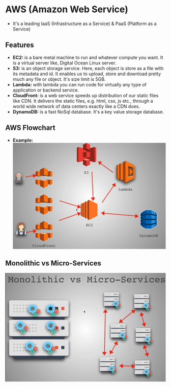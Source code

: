 # AWS (Amazon Web Service)

- It's a leading IaaS (Infrastructure as a Service) & PaaS (Platform as a Service)

## Features

- **EC2:** is a bare metal machine to run and whatever compute you want. It is a virtual server like, Digital Ocean Linux server.
- **S3:** is an object storage service. Here, each object is store as a file with its metadata and id. It enables us to upload, store and download pretty much any file or object. It's size limit is 5GB.
- **Lambda:** with lambda you can run code for virtually any type of application or backend service.
- **CloudFront:** is a web service speeds up distribution of our static files like CDN. It delivers the static files, e.g. html, css, js etc., through a world wide network of data centers exactly like a CDN does.
- **DynamoDB:** is a fast NoSql database. It's a key value storage database.

## AWS Flowchart

- **Example:**
  ![AWS Flowchart](./assets/aws-flowchart.jpg)

## Monolithic vs Micro-Services

![Monolithic vs Micro-Services](./assets/monolithic-vs-micro-services.jpg)

